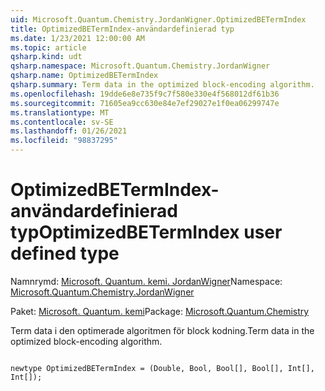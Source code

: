 ```yaml
---
uid: Microsoft.Quantum.Chemistry.JordanWigner.OptimizedBETermIndex
title: OptimizedBETermIndex-användardefinierad typ
ms.date: 1/23/2021 12:00:00 AM
ms.topic: article
qsharp.kind: udt
qsharp.namespace: Microsoft.Quantum.Chemistry.JordanWigner
qsharp.name: OptimizedBETermIndex
qsharp.summary: Term data in the optimized block-encoding algorithm.
ms.openlocfilehash: 19dde6e8e735f9c7f580e330e4f568012df61b36
ms.sourcegitcommit: 71605ea9cc630e84e7ef29027e1f0ea06299747e
ms.translationtype: MT
ms.contentlocale: sv-SE
ms.lasthandoff: 01/26/2021
ms.locfileid: "98837295"
---
```

# <a name="optimizedbetermindex-user-defined-type"></a><span data-ttu-id="cbb72-102">OptimizedBETermIndex-användardefinierad typ</span><span class="sxs-lookup"><span data-stu-id="cbb72-102">OptimizedBETermIndex user defined type</span></span>

<span data-ttu-id="cbb72-103">Namnrymd: [Microsoft. Quantum. kemi. JordanWigner](xref:Microsoft.Quantum.Chemistry.JordanWigner)</span><span class="sxs-lookup"><span data-stu-id="cbb72-103">Namespace: [Microsoft.Quantum.Chemistry.JordanWigner](xref:Microsoft.Quantum.Chemistry.JordanWigner)</span></span>

<span data-ttu-id="cbb72-104">Paket: [Microsoft. Quantum. kemi](https://nuget.org/packages/Microsoft.Quantum.Chemistry)</span><span class="sxs-lookup"><span data-stu-id="cbb72-104">Package: [Microsoft.Quantum.Chemistry](https://nuget.org/packages/Microsoft.Quantum.Chemistry)</span></span>


<span data-ttu-id="cbb72-105">Term data i den optimerade algoritmen för block kodning.</span><span class="sxs-lookup"><span data-stu-id="cbb72-105">Term data in the optimized block-encoding algorithm.</span></span>

```qsharp

newtype OptimizedBETermIndex = (Double, Bool, Bool[], Bool[], Int[], Int[]);
```

